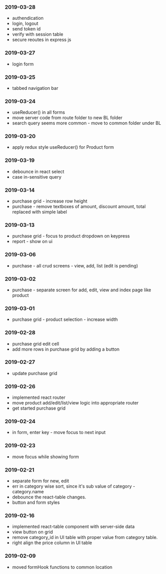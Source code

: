 ### 2019-03-28
* authendication
* login, logout 
* send token id
* verify with session table
* secure reoutes in express js

### 2019-03-27
* login form

### 2019-03-25
* tabbed navigation bar

### 2019-03-24
* useReducer() in all forms
* move server code from route folder to new BL folder
* search query seems more common - move to common folder under BL

### 2019-03-20
* apply redux style useReducer() for Product form

### 2019-03-19
* debounce in react select
* case in-sensitive query

### 2019-03-14
* purchase grid - increase row height
* purchase - remove textboxes of amount, discount amount, total replaced with simple label

### 2019-03-13
* purchase grid - focus to product dropdown on keypress
* report - show on ui

### 2019-03-06
* purchase - all crud screens - view, add, list (edit is pending)

### 2019-03-02
* purchase - separate screen for add, edit, view and index page like product

### 2019-03-01
* purchase grid - product selection - increase width

### 2019-02-28
* purchase grid edit cell
* add more rows in purchase grid by adding a button

### 2019-02-27
* update purchase grid

### 2019-02-26
* implemented react router
* move product add/edit/list/view logic into appropriate router
* get started purchase grid

### 2019-02-24
* in form, enter key - move focus to next input

### 2019-02-23
* move focus while showing form

### 2019-02-21
* separate form for new, edit
* err in category wise sort, since it's sub value of category - category.name 
* debounce the react-table changes.
* button and form styles

### 2019-02-16
* implemented react-table component with server-side data
* view button on grid
* remove category_id in UI table with proper value from category table.
* right align the price column in UI table

### 2019-02-09
* moved formHook functions to common location